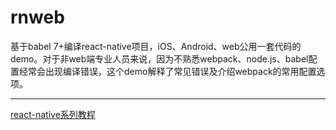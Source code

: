# rnweb
基于babel 7+编译react-native项目，iOS、Android、web公用一套代码的demo。对于非web端专业人员来说，因为不熟悉webpack、node.js、babel配置经常会出现编译错误，这个demo解释了常见错误及介绍webpack的常用配置选项。

---
[react-native系列教程](https://www.cnblogs.com/wood-life/category/1403400.html)
<br>
